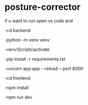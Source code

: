 # posture-corrector


if u want to run open vs code and 


-cd backend

-python -m venv venv

-venv\Scripts\activate

-pip install -r requirements.txt

-uvicorn app:app --reload --port 8000


-cd frontend

-npm install

-npm run dev
